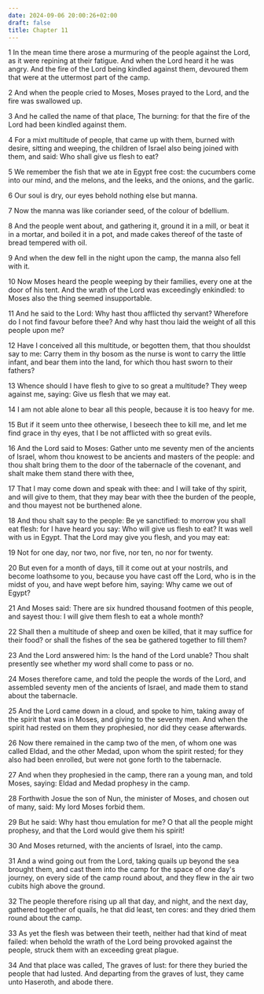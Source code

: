 ```yaml
---
date: 2024-09-06 20:00:26+02:00
draft: false
title: Chapter 11
---
```




1 In the mean time there arose a murmuring of the people against the Lord, as it were repining at their fatigue. And when the Lord heard it he was angry. And the fire of the Lord being kindled against them, devoured them that were at the uttermost part of the camp.

2 And when the people cried to Moses, Moses prayed to the Lord, and the fire was swallowed up.

3 And he called the name of that place, The burning: for that the fire of the Lord had been kindled against them.

4 For a mixt multitude of people, that came up with them, burned with desire, sitting and weeping, the children of Israel also being joined with them, and said: Who shall give us flesh to eat?

5 We remember the fish that we ate in Egypt free cost: the cucumbers come into our mind, and the melons, and the leeks, and the onions, and the garlic.

6 Our soul is dry, our eyes behold nothing else but manna.

7 Now the manna was like coriander seed, of the colour of bdellium.

8 And the people went about, and gathering it, ground it in a mill, or beat it in a mortar, and boiled it in a pot, and made cakes thereof of the taste of bread tempered with oil.

9 And when the dew fell in the night upon the camp, the manna also fell with it.

10 Now Moses heard the people weeping by their families, every one at the door of his tent. And the wrath of the Lord was exceedingly enkindled: to Moses also the thing seemed insupportable.

11 And he said to the Lord: Why hast thou afflicted thy servant? Wherefore do I not find favour before thee? And why hast thou laid the weight of all this people upon me?

12 Have I conceived all this multitude, or begotten them, that thou shouldst say to me: Carry them in thy bosom as the nurse is wont to carry the little infant, and bear them into the land, for which thou hast sworn to their fathers?

13 Whence should I have flesh to give to so great a multitude? They weep against me, saying: Give us flesh that we may eat.

14 I am not able alone to bear all this people, because it is too heavy for me.

15 But if it seem unto thee otherwise, I beseech thee to kill me, and let me find grace in thy eyes, that I be not afflicted with so great evils.

16 And the Lord said to Moses: Gather unto me seventy men of the ancients of Israel, whom thou knowest to be ancients and masters of the people: and thou shalt bring them to the door of the tabernacle of the covenant, and shalt make them stand there with thee,

17 That I may come down and speak with thee: and I will take of thy spirit, and will give to them, that they may bear with thee the burden of the people, and thou mayest not be burthened alone.

18 And thou shalt say to the people: Be ye sanctified: to morrow you shall eat flesh: for I have heard you say: Who will give us flesh to eat? It was well with us in Egypt. That the Lord may give you flesh, and you may eat:

19 Not for one day, nor two, nor five, nor ten, no nor for twenty.

20 But even for a month of days, till it come out at your nostrils, and become loathsome to you, because you have cast off the Lord, who is in the midst of you, and have wept before him, saying: Why came we out of Egypt?

21 And Moses said: There are six hundred thousand footmen of this people, and sayest thou: I will give them flesh to eat a whole month?

22 Shall then a multitude of sheep and oxen be killed, that it may suffice for their food? or shall the fishes of the sea be gathered together to fill them?

23 And the Lord answered him: Is the hand of the Lord unable? Thou shalt presently see whether my word shall come to pass or no.

24 Moses therefore came, and told the people the words of the Lord, and assembled seventy men of the ancients of Israel, and made them to stand about the tabernacle.

25 And the Lord came down in a cloud, and spoke to him, taking away of the spirit that was in Moses, and giving to the seventy men. And when the spirit had rested on them they prophesied, nor did they cease afterwards.

26 Now there remained in the camp two of the men, of whom one was called Eldad, and the other Medad, upon whom the spirit rested; for they also had been enrolled, but were not gone forth to the tabernacle.

27 And when they prophesied in the camp, there ran a young man, and told Moses, saying: Eldad and Medad prophesy in the camp.

28 Forthwith Josue the son of Nun, the minister of Moses, and chosen out of many, said: My lord Moses forbid them.

29 But he said: Why hast thou emulation for me? O that all the people might prophesy, and that the Lord would give them his spirit!

30 And Moses returned, with the ancients of Israel, into the camp.

31 And a wind going out from the Lord, taking quails up beyond the sea brought them, and cast them into the camp for the space of one day's journey, on every side of the camp round about, and they flew in the air two cubits high above the ground.

32 The people therefore rising up all that day, and night, and the next day, gathered together of quails, he that did least, ten cores: and they dried them round about the camp.

33 As yet the flesh was between their teeth, neither had that kind of meat failed: when behold the wrath of the Lord being provoked against the people, struck them with an exceeding great plague.

34 And that place was called, The graves of lust: for there they buried the people that had lusted. And departing from the graves of lust, they came unto Haseroth, and abode there.

